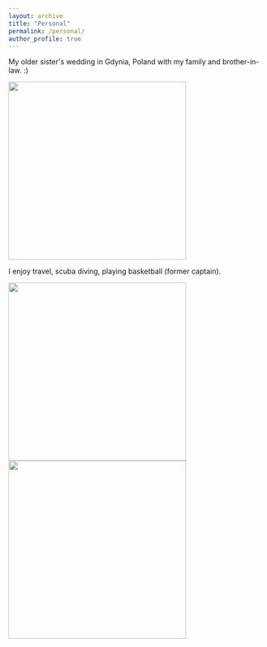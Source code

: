 ```yaml
---
layout: archive
title: "Personal"
permalink: /personal/
author_profile: true
---
```



My older sister's wedding in Gdynia, Poland with my family and brother-in-law. :)

<img src="https://Reina-Kawai.github.io/images/fam-dinner.jpg" width="350">


I enjoy travel, scuba diving, playing basketball (former captain).

<img src="https://Reina-Kawai.github.io/images/fam-scuba-diving.jpg" width="350">
<img src="https://Reina-Kawai.github.io/images/only-me-tourist.jpg" width="350">
